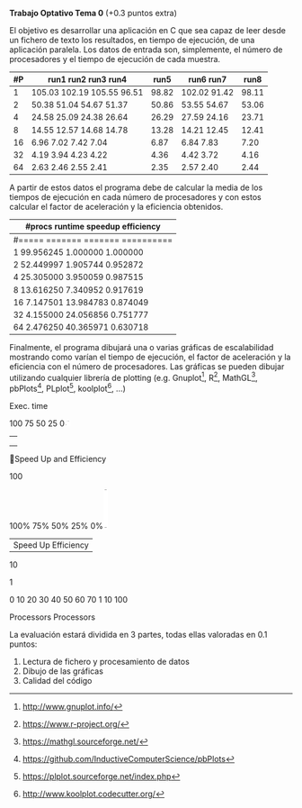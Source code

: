 ﻿**Trabajo Optativo Tema 0**   (+0.3 puntos extra) 

El objetivo es desarrollar una aplicación en C que sea capaz de leer desde un fichero de texto los resultados, en tiempo de ejecución, de una aplicación paralela. Los datos de entrada son, simplemente, el número de procesadores y el tiempo de ejecución de cada muestra. 



|#P |run1  run2  run3  run4 |run5 |run6  run7 |run8 |
| - | - | - | - | - |
|1 |105\.03  102.19  105.55  96.51 |98\.82 |102\.02  91.42 |98\.11 |
|2 |50\.38  51.04  54.67  51.37 |50\.86 |53\.55  54.67 |53\.06 |
|4 |24\.58  25.09  24.38  26.64 |26\.29 |27\.59  24.16 |23\.71 |
|8 |14\.55  12.57  14.68  14.78 |13\.28 |14\.21  12.45 |12\.41 |
|16 |6\.96  7.02  7.42  7.04 |6\.87 |6\.84  7.83 |7\.20 |
|32 |4\.19  3.94  4.23  4.22 |4\.36 |4\.42  3.72 |4\.16 |
|64 |2\.63  2.46  2.55  2.41 |2\.35 |2\.57  2.40 |2\.44 |

A partir de estos datos el programa debe de calcular la media de los tiempos de ejecución en cada número de procesadores y con estos calcular el factor de aceleración y la eficiencia obtenidos. 



|#procs  runtime         speedup         efficiency |
| - |
|#=====  =======         =======         ========== |
|1  99.956245        1.000000       1.000000 |
|2  52.449997        1.905744       0.952872 |
|4  25.305000        3.950059       0.987515 |
|8  13.616250        7.340952       0.917619 |
|16   7.147501       13.984783       0.874049 |
|32   4.155000       24.056856       0.751777 |
|64   2.476250       40.365971       0.630718 |

Finalmente, el programa dibujará una o varias gráficas de escalabilidad mostrando como varían el tiempo de ejecución, el factor de aceleración y la eficiencia con el número de procesadores. Las gráficas se pueden dibujar utilizando cualquier librería de plotting (e.g. Gnuplot[^1], R[^2], MathGL[^3], pbPlots[^4], PLplot[^5], koolplot[^6], ...) 

Exec. time

100 75 50 25 0![](images/image001.png)

||
| :- |
||
||
||
Speed Up and Efficiency

100

100% 75% 50% 25% 0%![](images/image002.png)

||
| :- |
|Speed Up Efficiency|

10

1

0 10 20 30 40 50 60 70 1 10 100

Processors Processors

La evaluación estará dividida en 3 partes, todas ellas valoradas en 0.1 puntos: 

1. Lectura de fichero y procesamiento de datos 
1. Dibujo de las gráficas 
1. Calidad del código 

[^1]: http://www.gnuplot.info/ 
[^2]: https://www.r-project.org/ 
[^3]: https://mathgl.sourceforge.net/ 
[^4]: https://github.com/InductiveComputerScience/pbPlots 
[^5]: https://plplot.sourceforge.net/index.php 
[^6]: http://www.koolplot.codecutter.org/ 
